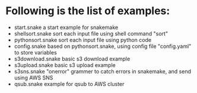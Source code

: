 # Following is the list of examples:

* start.snake		a start example for snakemake
* shellsort.snake		sort each input file using shell command "sort"
* pythonsort.snake	sort each input file using python code
* config.snake		based on pythonsort.snake, using config file "config.yaml" to store variables
* s3download.snake	basic s3 download example
* s3upload.snake		basic s3 upload example
* s3sns.snake		"onerror" grammer to catch errors in snakemake, and send using AWS SNS
* qsub.snake		example for qsub to AWS cluster
